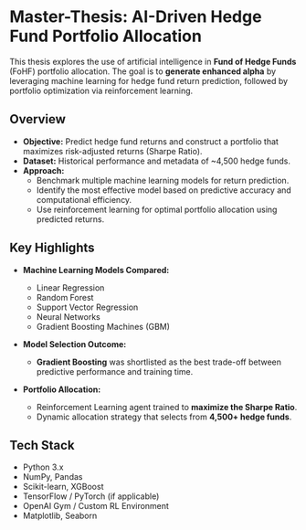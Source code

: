 # Master-Thesis: AI-Driven Hedge Fund Portfolio Allocation

This thesis explores the use of artificial intelligence in **Fund of Hedge Funds** (FoHF) portfolio allocation. The goal is to **generate enhanced alpha** by leveraging machine learning for hedge fund return prediction, followed by portfolio optimization via reinforcement learning.

## Overview

- **Objective:** Predict hedge fund returns and construct a portfolio that maximizes risk-adjusted returns (Sharpe Ratio).
- **Dataset:** Historical performance and metadata of ~4,500 hedge funds.
- **Approach:**  
  - Benchmark multiple machine learning models for return prediction.
  - Identify the most effective model based on predictive accuracy and computational efficiency.
  - Use reinforcement learning for optimal portfolio allocation using predicted returns.

## Key Highlights

- **Machine Learning Models Compared:**
  - Linear Regression
  - Random Forest
  - Support Vector Regression
  - Neural Networks
  - Gradient Boosting Machines (GBM)

- **Model Selection Outcome:**
  - **Gradient Boosting** was shortlisted as the best trade-off between predictive performance and training time.

- **Portfolio Allocation:**
  - Reinforcement Learning agent trained to **maximize the Sharpe Ratio**.
  - Dynamic allocation strategy that selects from **4,500+ hedge funds**.

## Tech Stack

- Python 3.x
- NumPy, Pandas
- Scikit-learn, XGBoost
- TensorFlow / PyTorch (if applicable)
- OpenAI Gym / Custom RL Environment
- Matplotlib, Seaborn
